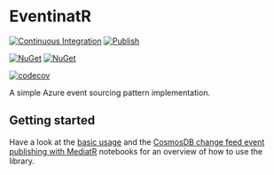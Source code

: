 # EventinatR

[![Continuous Integration](https://github.com/smokedlinq/EventinatR/actions/workflows/ci.yml/badge.svg)](https://github.com/smokedlinq/EventinatR/actions/workflows/ci.yml)
[![Publish](https://github.com/smokedlinq/EventinatR/actions/workflows/publish.yml/badge.svg)](https://github.com/smokedlinq/EventinatR/actions/workflows/publish.yml)

[![NuGet](https://img.shields.io/nuget/dt/EventinatR.svg)](https://www.nuget.org/packages/EventinatR)
[![NuGet](https://img.shields.io/nuget/vpre/EventinatR.svg)](https://www.nuget.org/packages/EventinatR)

[![codecov](https://codecov.io/gh/smokedlinq/EventinatR/branch/main/graph/badge.svg?token=70XPK72LMQ)](https://codecov.io/gh/smokedlinq/EventinatR)

A simple Azure event sourcing pattern implementation.

## Getting started

Have a look at the [basic usage](samples/notebooks/basic-usage.ipynb) and the [CosmosDB change feed event publishing with MediatR](samples/notebooks/cosmos-change-feed-mediatr.ipynb) notebooks for an overview of how to use the library.
